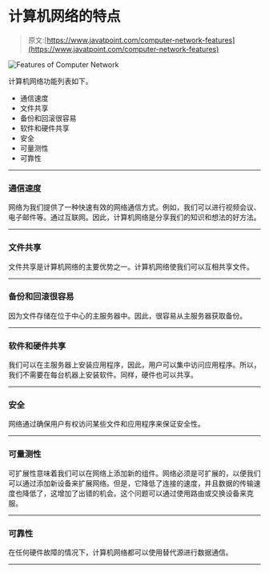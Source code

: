 # 计算机网络的特点

> 原文:[https://www.javatpoint.com/computer-network-features](https://www.javatpoint.com/computer-network-features)

![Features of Computer Network](../Images/4e43871dbe899e38f047f297bc3aa251.png)

计算机网络功能列表如下。

*   通信速度
*   文件共享
*   备份和回滚很容易
*   软件和硬件共享
*   安全
*   可量测性
*   可靠性

* * *

### 通信速度

网络为我们提供了一种快速有效的网络通信方式。例如，我们可以进行视频会议、电子邮件等。通过互联网。因此，计算机网络是分享我们的知识和想法的好方法。

* * *

### 文件共享

文件共享是计算机网络的主要优势之一。计算机网络使我们可以互相共享文件。

* * *

### 备份和回滚很容易

因为文件存储在位于中心的主服务器中。因此，很容易从主服务器获取备份。

* * *

### 软件和硬件共享

我们可以在主服务器上安装应用程序，因此，用户可以集中访问应用程序。所以，我们不需要在每台机器上安装软件。同样，硬件也可以共享。

* * *

### 安全

网络通过确保用户有权访问某些文件和应用程序来保证安全性。

* * *

### 可量测性

可扩展性意味着我们可以在网络上添加新的组件。网络必须是可扩展的，以便我们可以通过添加新设备来扩展网络。但是，它降低了连接的速度，并且数据的传输速度也降低了，这增加了出错的机会。这个问题可以通过使用路由或交换设备来克服。

* * *

### 可靠性

在任何硬件故障的情况下，计算机网络都可以使用替代源进行数据通信。

* * *